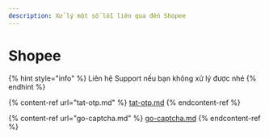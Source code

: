 ```yaml
---
description: Xử lý một số lỗi liên qua đến Shopee
---
```


# Shopee

{% hint style="info" %}
Liên hệ Support nếu bạn không xử lý được nhé
{% endhint %}

{% content-ref url="tat-otp.md" %}
[tat-otp.md](tat-otp.md)
{% endcontent-ref %}

{% content-ref url="go-captcha.md" %}
[go-captcha.md](go-captcha.md)
{% endcontent-ref %}

